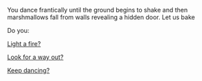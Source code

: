 You dance frantically until the ground begins to shake and 
then marshmallows fall from walls revealing a hidden door.
Let us bake

Do you:

[Light a fire?](../light-fire/fire.md)

[Look for a way out?](../find-exit/leave.md)

[Keep dancing?](../more-dancing/more.md)
